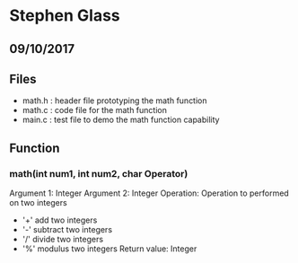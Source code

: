 # Stephen Glass
## 09/10/2017

## Files
* math.h : header file prototyping the math function
* math.c : code file for the math function
* main.c : test file to demo the math function capability

## Function
### math(int num1, int num2, char Operator)
Argument 1: Integer
Argument 2: Integer
Operation: Operation to performed on two integers
* '+' add two integers
* '-' subtract two integers
* '/' divide two integers
* '%' modulus two integers
Return value: Integer